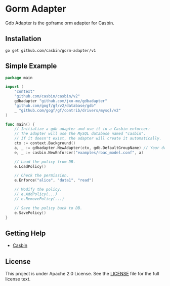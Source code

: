 Gorm Adapter
====

Gdb Adapter is the goframe orm adapter for Casbin.

## Installation

    go get github.com/casbin/gorm-adapter/v1

## Simple Example

```go
package main

import (
	"context"
	"github.com/casbin/casbin/v2"
	gdbadapter "github.com/jxo-me/gdbadapter"
	"github.com/gogf/gf/v2/database/gdb"
	_ "github.com/gogf/gf/contrib/drivers/mysql/v2"
)

func main() {
	// Initialize a gdb adapter and use it in a Casbin enforcer:
	// The adapter will use the MySQL database named "casbin".
	// If it doesn't exist, the adapter will create it automatically.
	ctx := context.Background()
	a, _ := gdbadapter.NewAdapter(ctx, gdb.DefaultGroupName) // Your driver and data source.
	e, _ := casbin.NewEnforcer("examples/rbac_model.conf", a)

	// Load the policy from DB.
	e.LoadPolicy()

	// Check the permission.
	e.Enforce("alice", "data1", "read")

	// Modify the policy.
	// e.AddPolicy(...)
	// e.RemovePolicy(...)

	// Save the policy back to DB.
	e.SavePolicy()
}
```

## Getting Help

- [Casbin](https://github.com/casbin/casbin)

## License

This project is under Apache 2.0 License. See the [LICENSE](LICENSE) file for the full license text.
